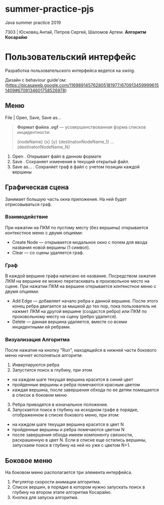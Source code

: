 # summer-practice-pjs

Java summer practice 2019

7303 | Юсковец Антай, Петров Сергей, Шаломов Артем. **Алгоритм Косарайю**

# Пользовательский интерфейс
Разработка пользовательского интерфейса ведется на *swing*.

Дизайн с behaviour guide'ом:(https://picasaweb.google.com/116989145762805181977/6709134599996151409#6709134601758526978)

## Меню
File | Open, Save, Save as...
> **Формат файла .ogf** — усовершенствованная форма списков инцидентности:
>
> {nodeName} {x} {y} {destinatonNodeName_1} ... {destinatonNodeName_N}

1. Open . Открывает файл в данном формате
2. Save . Сохраняет изменения в текущий открытый файл.
3. Save as... . Сохраняет граф в файл с учетом позиции каждой вершины

## Графическая сцена

Занимает большую часть окна приложения. На ней будет отрисовываться граф.
### Взаимодействие
При нажатии на ПКМ по пустому месту (без вершины) открывается контекстное меню с двумя опциями:

- Create Node — открывается модальное окно с полем для ввода названия новой вершины (1 символ). 
- Clear — со сцены удаляется граф.

### Граф
В каждой вершине графа написано ее название.
Посредством зажатия ЛКМ на вершине ее можно перетаскивать в произвольное место на сцене.
При нажатии ПКМ на вершине открывается контекстное меню с двумя опциями:

- Add Edge — добавляет начало ребра к данной вершине. После этого конец ребра двигается за мышкой до тех пор, пока пользователь не нажмет ЛКМ на другой вершине (создастся ребро) или ПКМ по произвольному месту на сцену (ребро удалится).
- Delete — данная вершина удаляется, вместе со всеми инцидентными ей ребрами.

### Визуализация Алгоритма
После нажатия на кнопку "Run", находящейся в нижней части бокового меню начнет исполняться алгоритм:
 1. Инвертируются ребра
 2. Запустится поиск в глубину, при этом 
- на каждом шаге текущая вершина красится в синий цвет
- пройденные вершины и ребра помечаются красным цветом
- каждая вершина, после завершения обхода по ее детям помещается в список в боковом меню

3. Ребра приводятся в изначальное положение.
4. Запускается поиск в глубину на исходном графе в порядке, отображенном в списке бокового меню, при этом:
- на каждом шаге текущая вершина красится в цвет N
- пройденные вершины и ребра помечаются цветом N
- после завершения обхода имеем компоненту связности, раскрашенную в цвет N. Если в списке еще остались вершины, запускаем поиск в глубину на ней но уже с цветом N+1.

## Боковое меню

На боковом меню располагается три элемента интерфейса.
 1. Регулятор скорости анимации алгоритма.
 2. Список вершин, в порядке в котором нужно запускать поиск в глубину на втором этапе алгоритма Косарайю.
 3. Кнопка для запуска алгоритма.

